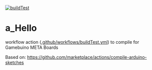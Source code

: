 [![buildTest](https://github.com/tikkel/a_Hello/actions/workflows/buildTest.yml/badge.svg)](https://github.com/tikkel/a_Hello/actions/workflows/buildTest.yml)
# a_Hello

workflow action (<a href="https://github.com/tikkel/a_Hello/blob/main/.github/workflows/buildTest.yml">.github/workflows/buildTest.yml</a>) to compile for Gamebuino META Boards

Based on:
https://github.com/marketplace/actions/compile-arduino-sketches
